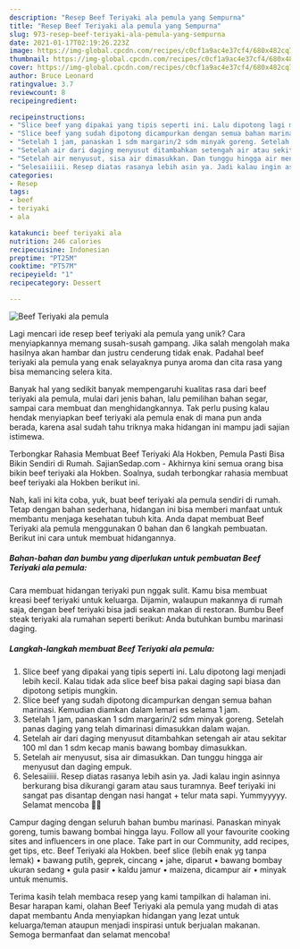 ```yaml
---
description: "Resep Beef Teriyaki ala pemula yang Sempurna"
title: "Resep Beef Teriyaki ala pemula yang Sempurna"
slug: 973-resep-beef-teriyaki-ala-pemula-yang-sempurna
date: 2021-01-17T02:19:26.223Z
image: https://img-global.cpcdn.com/recipes/c0cf1a9ac4e37cf4/680x482cq70/beef-teriyaki-ala-pemula-foto-resep-utama.jpg
thumbnail: https://img-global.cpcdn.com/recipes/c0cf1a9ac4e37cf4/680x482cq70/beef-teriyaki-ala-pemula-foto-resep-utama.jpg
cover: https://img-global.cpcdn.com/recipes/c0cf1a9ac4e37cf4/680x482cq70/beef-teriyaki-ala-pemula-foto-resep-utama.jpg
author: Bruce Leonard
ratingvalue: 3.7
reviewcount: 8
recipeingredient:

recipeinstructions:
- "Slice beef yang dipakai yang tipis seperti ini. Lalu dipotong lagi menjadi lebih kecil. Kalau tidak ada slice beef bisa pakai daging sapi biasa dan dipotong setipis mungkin."
- "Slice beef yang sudah dipotong dicampurkan dengan semua bahan marinasi. Kemudian diamkan dalam lemari es selama 1 jam."
- "Setelah 1 jam, panaskan 1 sdm margarin/2 sdm minyak goreng. Setelah panas daging yang telah dimarinasi dimasukkan dalam wajan."
- "Setelah air dari daging menyusut ditambahkan setengah air atau sekitar 100 ml dan 1 sdm kecap manis bawang bombay dimasukkan."
- "Setelah air menyusut, sisa air dimasukkan. Dan tunggu hingga air menyusut dan daging empuk."
- "Selesaiiiii. Resep diatas rasanya lebih asin ya. Jadi kalau ingin asinnya berkurang bisa dikurangi garam atau saus turamnya. Beef teriyaki ini sangat pas disantap dengan nasi hangat + telur mata sapi. Yummyyyyy. Selamat mencoba 🤩🤩"
categories:
- Resep
tags:
- beef
- teriyaki
- ala

katakunci: beef teriyaki ala 
nutrition: 246 calories
recipecuisine: Indonesian
preptime: "PT25M"
cooktime: "PT57M"
recipeyield: "1"
recipecategory: Dessert

---
```



![Beef Teriyaki ala pemula](https://img-global.cpcdn.com/recipes/c0cf1a9ac4e37cf4/680x482cq70/beef-teriyaki-ala-pemula-foto-resep-utama.jpg)

Lagi mencari ide resep beef teriyaki ala pemula yang unik? Cara menyiapkannya memang susah-susah gampang. Jika salah mengolah maka hasilnya akan hambar dan justru cenderung tidak enak. Padahal beef teriyaki ala pemula yang enak selayaknya punya aroma dan cita rasa yang bisa memancing selera kita.

Banyak hal yang sedikit banyak mempengaruhi kualitas rasa dari beef teriyaki ala pemula, mulai dari jenis bahan, lalu pemilihan bahan segar, sampai cara membuat dan menghidangkannya. Tak perlu pusing kalau hendak menyiapkan beef teriyaki ala pemula enak di mana pun anda berada, karena asal sudah tahu triknya maka hidangan ini mampu jadi sajian istimewa.

Terbongkar Rahasia Membuat Beef Teriyaki Ala Hokben, Pemula Pasti Bisa Bikin Sendiri di Rumah. SajianSedap.com - Akhirnya kini semua orang bisa bikin beef teriyaki ala Hokben. Soalnya, sudah terbongkar rahasia membuat beef teriyaki ala Hokben berikut ini.


Nah, kali ini kita coba, yuk, buat beef teriyaki ala pemula sendiri di rumah. Tetap dengan bahan sederhana, hidangan ini bisa memberi manfaat untuk membantu menjaga kesehatan tubuh kita. Anda dapat membuat Beef Teriyaki ala pemula menggunakan 0 bahan dan 6 langkah pembuatan. Berikut ini cara untuk membuat hidangannya.

<!--inarticleads1-->

##### Bahan-bahan dan bumbu yang diperlukan untuk pembuatan Beef Teriyaki ala pemula:



Cara membuat hidangan teriyaki pun nggak sulit. Kamu bisa membuat kreasi beef teriyaki untuk keluarga. Dijamin, walaupun makannya di rumah saja, dengan beef teriyaki bisa jadi seakan makan di restoran. Bumbu Beef steak teriyaki ala rumahan seperti berikut: Anda butuhkan bumbu marinasi daging. 

<!--inarticleads2-->

##### Langkah-langkah membuat Beef Teriyaki ala pemula:

1. Slice beef yang dipakai yang tipis seperti ini. Lalu dipotong lagi menjadi lebih kecil. Kalau tidak ada slice beef bisa pakai daging sapi biasa dan dipotong setipis mungkin.
1. Slice beef yang sudah dipotong dicampurkan dengan semua bahan marinasi. Kemudian diamkan dalam lemari es selama 1 jam.
1. Setelah 1 jam, panaskan 1 sdm margarin/2 sdm minyak goreng. Setelah panas daging yang telah dimarinasi dimasukkan dalam wajan.
1. Setelah air dari daging menyusut ditambahkan setengah air atau sekitar 100 ml dan 1 sdm kecap manis bawang bombay dimasukkan.
1. Setelah air menyusut, sisa air dimasukkan. Dan tunggu hingga air menyusut dan daging empuk.
1. Selesaiiiii. Resep diatas rasanya lebih asin ya. Jadi kalau ingin asinnya berkurang bisa dikurangi garam atau saus turamnya. Beef teriyaki ini sangat pas disantap dengan nasi hangat + telur mata sapi. Yummyyyyy. Selamat mencoba 🤩🤩


Campur daging dengan seluruh bahan bumbu marinasi. Panaskan minyak goreng, tumis bawang bombai hingga layu. Follow all your favourite cooking sites and influencers in one place. Take part in our Community, add recipes, get tips, etc. Beef Teriyaki ala Hokben. beef slice (lebih enak yg tanpa lemak) • bawang putih, geprek, cincang • jahe, diparut • bawang bombay ukuran sedang • gula pasir • kaldu jamur • maizena, dicampur air • minyak untuk menumis. 

Terima kasih telah membaca resep yang kami tampilkan di halaman ini. Besar harapan kami, olahan Beef Teriyaki ala pemula yang mudah di atas dapat membantu Anda menyiapkan hidangan yang lezat untuk keluarga/teman ataupun menjadi inspirasi untuk berjualan makanan. Semoga bermanfaat dan selamat mencoba!
